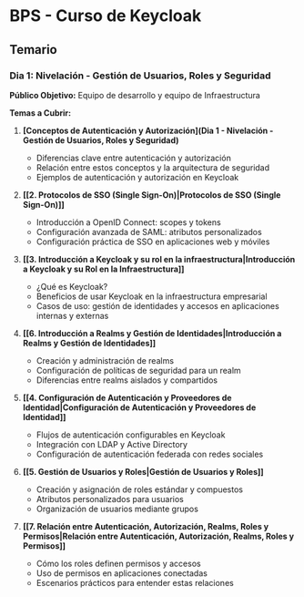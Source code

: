 # BPS - Curso de Keycloak

## Temario

### **Dia 1**: Nivelación - Gestión de Usuarios, Roles y Seguridad

**Público Objetivo:** Equipo de desarrollo y equipo de Infraestructura

**Temas a Cubrir:**

1. **[Conceptos de Autenticación y Autorización](Dia 1 - Nivelación - Gestión de Usuarios, Roles y Seguridad)**
    
    - Diferencias clave entre autenticación y autorización        
    - Relación entre estos conceptos y la arquitectura de seguridad        
    - Ejemplos de autenticación y autorización en Keycloak
        
2. **[[2. Protocolos de SSO (Single Sign-On)|Protocolos de SSO (Single Sign-On)]]**
    
    - Introducción a OpenID Connect: scopes y tokens        
    - Configuración avanzada de SAML: atributos personalizados        
    - Configuración práctica de SSO en aplicaciones web y móviles
    
3. **[[3. Introducción a Keycloak y su rol en la infraestructura|Introducción a Keycloak y su Rol en la Infraestructura]]**
    
    - ¿Qué es Keycloak?        
    - Beneficios de usar Keycloak en la infraestructura empresarial        
    - Casos de uso: gestión de identidades y accesos en aplicaciones internas y externas

4. **[[6. Introducción a Realms y Gestión de Identidades|Introducción a Realms y Gestión de Identidades]]**
    
    - Creación y administración de realms        
    - Configuración de políticas de seguridad para un realm        
    - Diferencias entre realms aislados y compartidos
        
5. **[[4. Configuración de Autenticación y Proveedores de Identidad|Configuración de Autenticación y Proveedores de Identidad]]**
    
    - Flujos de autenticación configurables en Keycloak        
    - Integración con LDAP y Active Directory        
    - Configuración de autenticación federada con redes sociales
        
6. **[[5. Gestión de Usuarios y Roles|Gestión de Usuarios y Roles]]**
    
    - Creación y asignación de roles estándar y compuestos        
    - Atributos personalizados para usuarios        
    - Organización de usuarios mediante grupos
        
7. **[[7. Relación entre Autenticación, Autorización, Realms, Roles y Permisos|Relación entre Autenticación, Autorización, Realms, Roles y Permisos]]**
    
    - Cómo los roles definen permisos y accesos        
    - Uso de permisos en aplicaciones conectadas        
    - Escenarios prácticos para entender estas relaciones
